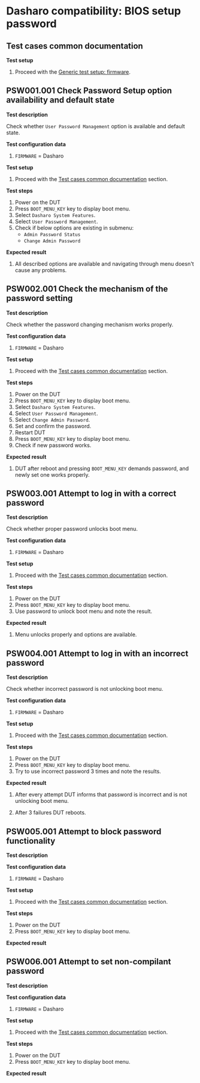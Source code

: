 # Dasharo compatibility: BIOS setup password

## Test cases common documentation

**Test setup**

1. Proceed with the
    [Generic test setup: firmware](../../generic-test-setup/#firmware).

## PSW001.001 Check Password Setup option availability and default state

**Test description**

Check whether `User Password Management` option is available and default state.

**Test configuration data**

1. `FIRMWARE` = Dasharo

**Test setup**

1. Proceed with the
    [Test cases common documentation](#test-cases-common-documentation) section.

**Test steps**

1. Power on the DUT
1. Press `BOOT_MENU_KEY` key to display boot menu.
1. Select `Dasharo System Features`.
1. Select `User Password Management`.
1. Check if below options are existing in submenu:
    - `Admin Password Status`
    - `Change Admin Password`

**Expected result**

1. All described options are available and navigating through menu doesn't cause
    any problems.

## PSW002.001 Check the mechanism of the password setting

**Test description**

Check whether the password changing mechanism works properly.

**Test configuration data**

1. `FIRMWARE` = Dasharo

**Test setup**

1. Proceed with the
    [Test cases common documentation](#test-cases-common-documentation) section.

**Test steps**

1. Power on the DUT
1. Press `BOOT_MENU_KEY` key to display boot menu.
1. Select `Dasharo System Features`.
1. Select `User Password Management`.
1. Select `Change Admin Password`.
1. Set and confirm the password.
1. Restart DUT
1. Press `BOOT_MENU_KEY` key to display boot menu.
1. Check if new password works.

**Expected result**

1. DUT after reboot and pressing `BOOT_MENU_KEY` demands password, and newly
    set one works properly.

## PSW003.001 Attempt to log in with a correct password

**Test description**

Check whether proper password unlocks boot menu.

**Test configuration data**

1. `FIRMWARE` = Dasharo

**Test setup**

1. Proceed with the
    [Test cases common documentation](#test-cases-common-documentation) section.

**Test steps**

1. Power on the DUT
1. Press `BOOT_MENU_KEY` key to display boot menu.
1. Use password to unlock boot menu and note the result.

**Expected result**

1. Menu unlocks properly and options are available.

## PSW004.001 Attempt to log in with an incorrect password

**Test description**

Check whether incorrect password is not unlocking boot menu.

**Test configuration data**

1. `FIRMWARE` = Dasharo

**Test setup**

1. Proceed with the
    [Test cases common documentation](#test-cases-common-documentation) section.

**Test steps**

1. Power on the DUT
1. Press `BOOT_MENU_KEY` key to display boot menu.
1. Try to use incorrect password 3 times and note the results.

**Expected result**

1. After every attempt DUT informs that password is incorrect and is not
    unlocking boot menu.

1. After 3 failures DUT reboots.

## PSW005.001 Attempt to block password functionality

**Test description**

**Test configuration data**

1. `FIRMWARE` = Dasharo

**Test setup**

1. Proceed with the
    [Test cases common documentation](#test-cases-common-documentation) section.

**Test steps**

1. Power on the DUT
1. Press `BOOT_MENU_KEY` key to display boot menu.

**Expected result**

## PSW006.001 Attempt to set non-compilant password

**Test description**

**Test configuration data**

1. `FIRMWARE` = Dasharo

**Test setup**

1. Proceed with the
    [Test cases common documentation](#test-cases-common-documentation) section.

**Test steps**

1. Power on the DUT
1. Press `BOOT_MENU_KEY` key to display boot menu.

**Expected result**
